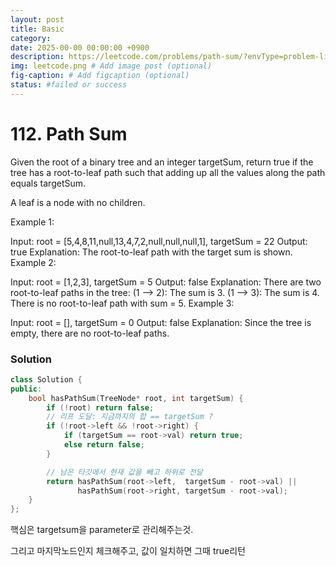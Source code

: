 ```yaml
---
layout: post
title: Basic
category: 
date: 2025-00-00 00:00:00 +0900
description: https://leetcode.com/problems/path-sum/?envType=problem-list-v2&envId=nbrzrs93
img: leetcode.png # Add image post (optional)
fig-caption: # Add figcaption (optional)
status: #failed or success
---
```


# 112. Path Sum

Given the root of a binary tree and an integer targetSum, return true if the tree has a root-to-leaf path such that adding up all the values along the path equals targetSum.

A leaf is a node with no children.

Example 1:


Input: root = [5,4,8,11,null,13,4,7,2,null,null,null,1], targetSum = 22
Output: true
Explanation: The root-to-leaf path with the target sum is shown.
Example 2:


Input: root = [1,2,3], targetSum = 5
Output: false
Explanation: There are two root-to-leaf paths in the tree:
(1 --> 2): The sum is 3.
(1 --> 3): The sum is 4.
There is no root-to-leaf path with sum = 5.
Example 3:

Input: root = [], targetSum = 0
Output: false
Explanation: Since the tree is empty, there are no root-to-leaf paths.



### Solution

```cpp
class Solution {
public:
    bool hasPathSum(TreeNode* root, int targetSum) {
        if (!root) return false;
        // 리프 도달: 지금까지의 합 == targetSum ?
        if (!root->left && !root->right) {
            if (targetSum == root->val) return true;
            else return false;
        }

        // 남은 타깃에서 현재 값을 빼고 하위로 전달
        return hasPathSum(root->left,  targetSum - root->val) ||
               hasPathSum(root->right, targetSum - root->val);
    }
};

```

핵심은 targetsum을 parameter로 관리해주는것. 

그리고 마지막노드인지 체크해주고, 값이 일치하면 그때 true리턴 